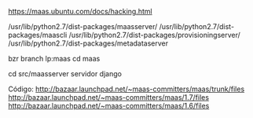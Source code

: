 https://maas.ubuntu.com/docs/hacking.html


/usr/lib/python2.7/dist-packages/maasserver/
/usr/lib/python2.7/dist-packages/maascli
/usr/lib/python2.7/dist-packages/provisioningserver/
/usr/lib/python2.7/dist-packages/metadataserver


bzr branch lp:maas
cd maas

cd src/maasserver
servidor django

Código:
http://bazaar.launchpad.net/~maas-committers/maas/trunk/files
http://bazaar.launchpad.net/~maas-committers/maas/1.7/files
http://bazaar.launchpad.net/~maas-committers/maas/1.6/files
